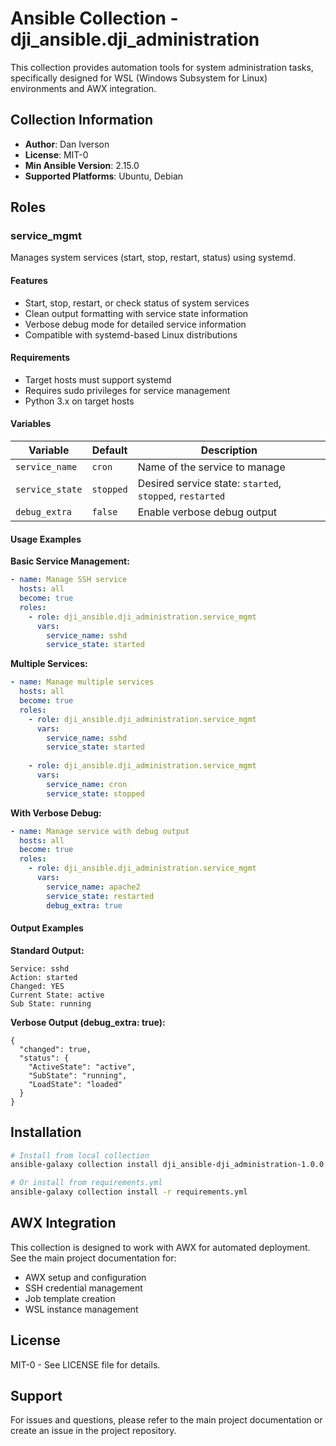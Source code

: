 # Ansible Collection - dji_ansible.dji_administration

This collection provides automation tools for system administration tasks, specifically designed for WSL (Windows Subsystem for Linux) environments and AWX integration.

## Collection Information

- **Author**: Dan Iverson
- **License**: MIT-0
- **Min Ansible Version**: 2.15.0
- **Supported Platforms**: Ubuntu, Debian

## Roles

### service_mgmt

Manages system services (start, stop, restart, status) using systemd.

#### Features

- Start, stop, restart, or check status of system services
- Clean output formatting with service state information
- Verbose debug mode for detailed service information
- Compatible with systemd-based Linux distributions

#### Requirements

- Target hosts must support systemd
- Requires sudo privileges for service management
- Python 3.x on target hosts

#### Variables

| Variable | Default | Description |
|----------|---------|-------------|
| `service_name` | `cron` | Name of the service to manage |
| `service_state` | `stopped` | Desired service state: `started`, `stopped`, `restarted` |
| `debug_extra` | `false` | Enable verbose debug output |

#### Usage Examples

**Basic Service Management:**
```yaml
- name: Manage SSH service
  hosts: all
  become: true
  roles:
    - role: dji_ansible.dji_administration.service_mgmt
      vars:
        service_name: sshd
        service_state: started
```

**Multiple Services:**
```yaml
- name: Manage multiple services
  hosts: all
  become: true
  roles:
    - role: dji_ansible.dji_administration.service_mgmt
      vars:
        service_name: sshd
        service_state: started
    
    - role: dji_ansible.dji_administration.service_mgmt
      vars:
        service_name: cron
        service_state: stopped
```

**With Verbose Debug:**
```yaml
- name: Manage service with debug output
  hosts: all
  become: true
  roles:
    - role: dji_ansible.dji_administration.service_mgmt
      vars:
        service_name: apache2
        service_state: restarted
        debug_extra: true
```

#### Output Examples

**Standard Output:**
```
Service: sshd
Action: started
Changed: YES
Current State: active
Sub State: running
```

**Verbose Output (debug_extra: true):**
```
{
  "changed": true,
  "status": {
    "ActiveState": "active",
    "SubState": "running",
    "LoadState": "loaded"
  }
}
```

## Installation

```bash
# Install from local collection
ansible-galaxy collection install dji_ansible-dji_administration-1.0.0.tar.gz

# Or install from requirements.yml
ansible-galaxy collection install -r requirements.yml
```

## AWX Integration

This collection is designed to work with AWX for automated deployment. See the main project documentation for:

- AWX setup and configuration
- SSH credential management
- Job template creation
- WSL instance management

## License

MIT-0 - See LICENSE file for details.

## Support

For issues and questions, please refer to the main project documentation or create an issue in the project repository.
